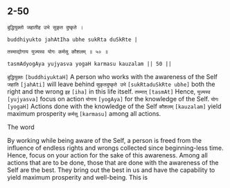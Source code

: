 ## 2-50


```shloka-sa
बुद्धियुक्तो जहातीह उभे सुकृत दुष्कृते ।
```
```shloka-sa-hk
buddhiyukto jahAtIha ubhe sukRta duSkRte |
```
```shloka-sa
तस्माद्योगाय युज्यस्व योगः कर्मसु कौशलम् ॥ ५० ॥
```
```shloka-sa-hk
tasmAdyogAya yujyasva yogaH karmasu kauzalam || 50 ||
```

`बुद्धियुक्तः` `[buddhiyuktaH]` A person who works with the awareness of the Self `जहाति` `[jahAti]` will leave behind `सुकृतदुष्कृते उभे` `[sukRtaduSkRte ubhe]` both the right and the wrong `इह` `[iha]` in this life itself. `तस्मात्` `[tasmAt]` Hence, `युज्यस्व` `[yujyasva]` focus on action `योगाय` `[yogAya]` for the knowledge of the Self. `योगः` `[yogaH]` Actions done with the knowledge of the Self `कौशलम्` `[kauzalam]` yield maximum prosperity `कर्मसु` `[karmasu]` among all actions.

The word 



By working while being aware of the Self, a person is freed from the influence of endless rights and wrongs collected since beginning-less time. Hence, focus on your action for the sake of this awareness. 
Among all actions that are to be done, those that are done with the awareness of the Self are the best. They bring out the best in us and have the capability to yield maximum prosperity and well-being. This is 

